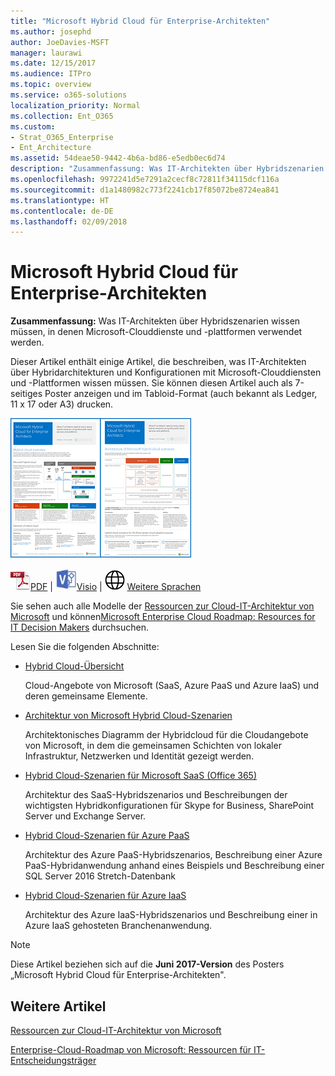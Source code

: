 ```yaml
---
title: "Microsoft Hybrid Cloud für Enterprise-Architekten"
ms.author: josephd
author: JoeDavies-MSFT
manager: laurawi
ms.date: 12/15/2017
ms.audience: ITPro
ms.topic: overview
ms.service: o365-solutions
localization_priority: Normal
ms.collection: Ent_O365
ms.custom:
- Strat_O365_Enterprise
- Ent_Architecture
ms.assetid: 54deae50-9442-4b6a-bd86-e5edb0ec6d74
description: "Zusammenfassung: Was IT-Architekten über Hybridszenarien wissen müssen, in denen Microsoft-Clouddienste und -plattformen verwendet werden."
ms.openlocfilehash: 9972241d5e7291a2cecf8c72811f34115dcf116a
ms.sourcegitcommit: d1a1480982c773f2241cb17f85072be8724ea841
ms.translationtype: HT
ms.contentlocale: de-DE
ms.lasthandoff: 02/09/2018
---
```

# <a name="microsoft-hybrid-cloud-for-enterprise-architects"></a>Microsoft Hybrid Cloud für Enterprise-Architekten

 **Zusammenfassung:** Was IT-Architekten über Hybridszenarien wissen müssen, in denen Microsoft-Clouddienste und -plattformen verwendet werden.
  
Dieser Artikel enthält einige Artikel, die beschreiben, was IT-Architekten über Hybridarchitekturen und Konfigurationen mit Microsoft-Clouddiensten und -Plattformen wissen müssen. Sie können diesen Artikel auch als 7-seitiges Poster anzeigen und im Tabloid-Format (auch bekannt als Ledger, 11 x 17 oder A3) drucken.
  
[![Miniaturbild für das Microsoft-Cloud-Hybridmodell](images/Hybrid_Poster/Hybrid_Cloud_Thumbnail.png)](https://www.microsoft.com/download/details.aspx?id=54424
)
  
![PDF-Datei](images/Common_Images/PDFIcon.png)[PDF](https://go.microsoft.com/fwlink/p/?linkid=842082) | ![Visio-Datei](images/Common_Images/VisioIcon.png)[Visio](https://go.microsoft.com/fwlink/p/?linkid=842083) | ![Seite mit Versionen in zusätzlichen Sprachen anzeigen](images/Common_Images/GlobeIcon.png)
[Weitere Sprachen](https://www.microsoft.com/download/details.aspx?id=54424)
  
Sie sehen auch alle Modelle der [Ressourcen zur Cloud-IT-Architektur von Microsoft](microsoft-cloud-it-architecture-resources.md) und können[Microsoft Enterprise Cloud Roadmap: Resources for IT Decision Makers](https://aka.ms/cloudarchitecture) durchsuchen.
  
Lesen Sie die folgenden Abschnitte:
  
- [Hybrid Cloud-Übersicht](hybrid-cloud-overview.md)
    
    Cloud-Angebote von Microsoft (SaaS, Azure PaaS und Azure IaaS) und deren gemeinsame Elemente.
    
- [Architektur von Microsoft Hybrid Cloud-Szenarien](architecture-of-microsoft-hybrid-cloud-scenarios.md)
    
    Architektonisches Diagramm der Hybridcloud für die Cloudangebote von Microsoft, in dem die gemeinsamen Schichten von lokaler Infrastruktur, Netzwerken und Identität gezeigt werden.
    
- [Hybrid Cloud-Szenarien für Microsoft SaaS (Office 365)](hybrid-cloud-scenarios-for-microsoft-saas-office-365.md)
    
    Architektur des SaaS-Hybridszenarios und Beschreibungen der wichtigsten Hybridkonfigurationen für Skype for Business, SharePoint Server und Exchange Server.
    
- [Hybrid Cloud-Szenarien für Azure PaaS](hybrid-cloud-scenarios-for-azure-paas.md)
    
    Architektur des Azure PaaS-Hybridszenarios, Beschreibung einer Azure PaaS-Hybridanwendung anhand eines Beispiels und Beschreibung einer SQL Server 2016 Stretch-Datenbank
    
- [Hybrid Cloud-Szenarien für Azure IaaS](hybrid-cloud-scenarios-for-azure-iaas.md)
    
    Architektur des Azure IaaS-Hybridszenarios und Beschreibung einer in Azure IaaS gehosteten Branchenanwendung.
    
> [!NOTE]
> Diese Artikel beziehen sich auf die **Juni 2017-Version** des Posters „Microsoft Hybrid Cloud für Enterprise-Architekten".
  
## <a name="see-also"></a>Weitere Artikel

[Ressourcen zur Cloud-IT-Architektur von Microsoft](microsoft-cloud-it-architecture-resources.md)

[Enterprise-Cloud-Roadmap von Microsoft: Ressourcen für IT-Entscheidungsträger](https://sway.com/FJ2xsyWtkJc2taRD)



